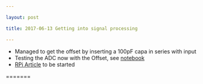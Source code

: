 ```yaml
---

layout: post

title: 2017-06-13 Getting into signal processing

---
```



-   Managed to get the offset by inserting a 100pF capa in series with
    input
-   Testing the ADC now with the Offset, see
    [notebook](/elmo/data/arduinoffset/20170612-ArduinoFFTed.ipynb)
-   [RPi Article](/include/RPiHSDK.md) to be started

=======

